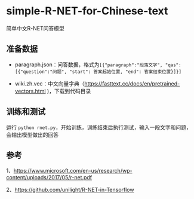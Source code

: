 # simple-R-NET-for-Chinese-text
简单中文R-NET问答模型

准备数据
---

* paragraph.json：问答数据，格式为```[{"paragraph":"段落文字", "qas":[{"question":"问题", "start": 答案起始位置, "end": 答案结束位置}]}]```

* wiki.zh.vec：中文向量字典（https://fasttext.cc/docs/en/pretrained-vectors.html )，下载到代码目录

训练和测试
---
运行 ```python rnet.py```，开始训练，训练结束后执行测试，输入一段文字和问题，会输出模型做出的回答


参考
---

1、https://www.microsoft.com/en-us/research/wp-content/uploads/2017/05/r-net.pdf

2、https://github.com/unilight/R-NET-in-Tensorflow
